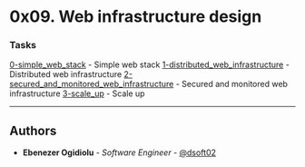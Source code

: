 # 0x09. Web infrastructure design

### Tasks
[0-simple_web_stack](./0-simple_web_stack) - Simple web stack
[1-distributed_web_infrastructure](./1-distributed_web_infrastructure) - Distributed web infrastructure
[2-secured_and_monitored_web_infrastructure](./2-secured_and_monitored_web_infrastructure) - Secured and monitored web infrastructure
[3-scale_up](./3-scale_up) - Scale up


---

## Authors
* **Ebenezer Ogidiolu** - *Software Engineer* - [@dsoft02](https://github.com/dsoft02)
